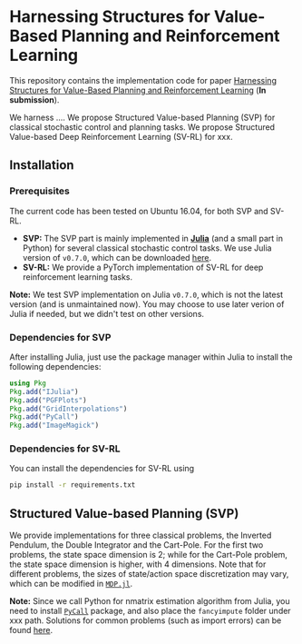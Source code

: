# Harnessing Structures for Value-Based Planning and Reinforcement Learning

This repository contains the implementation code for paper [Harnessing Structures for Value-Based Planning and Reinforcement Learning]() (__In submission__).

We harness ....
We propose Structured Value-based Planning (SVP) for classical stochastic control and planning tasks.
We propose Structured Value-based Deep Reinforcement Learning (SV-RL) for xxx.


## Installation

### Prerequisites
The current code has been tested on Ubuntu 16.04, for both SVP and SV-RL.

- __SVP:__ The SVP part is mainly implemented in [__Julia__](https://julialang.org/) (and a small part in Python) for several classical stochastic control tasks. We use Julia version of `v0.7.0`, which can be downloaded [here](https://julialang.org/downloads/oldreleases.html).
- __SV-RL:__ We provide a PyTorch implementation of SV-RL for deep reinforcement learning tasks.

**Note:** We test SVP implementation on Julia `v0.7.0`, which is not the latest version (and is unmaintained now). You may choose to use later verion of Julia if needed, but we didn't test on other versions.

### Dependencies for SVP
After installing Julia, just use the package manager within Julia to install the following dependencies:
```julia
using Pkg
Pkg.add("IJulia")
Pkg.add("PGFPlots")
Pkg.add("GridInterpolations")
Pkg.add("PyCall")
Pkg.add("ImageMagick")
```

### Dependencies for SV-RL
You can install the dependencies for SV-RL using
```bash
pip install -r requirements.txt
```

## Structured Value-based Planning (SVP)

We provide implementations for three classical problems, the Inverted Pendulum, the Double Integrator and the Cart-Pole. For the first two problems, the state space dimension is 2; while for the Cart-Pole problem, the state space dimension is higher, with 4 dimensions.
Note that for different problems, the sizes of state/action space discretization may vary, which can be modified in [`MDP.jl`]().


**Note:** Since we call Python for nmatrix estimation algorithm from Julia, you need to install [`PyCall`](https://github.com/JuliaPy/PyCall.jl) package, and also place the `fancyimpute` folder under xxx path.
Solutions for common problems (such as import errors) can be found [here](https://github.com/JuliaPy/PyCall.jl).
